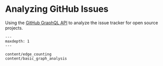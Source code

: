 # Analyzing GitHub Issues

Using the [GitHub GraphQL API](https://developer.github.com/v4/) to analyze
the issue tracker for open source projects.

```{toctree}
---
maxdepth: 1
---

content/edge_counting
content/basic_graph_analysis
```

